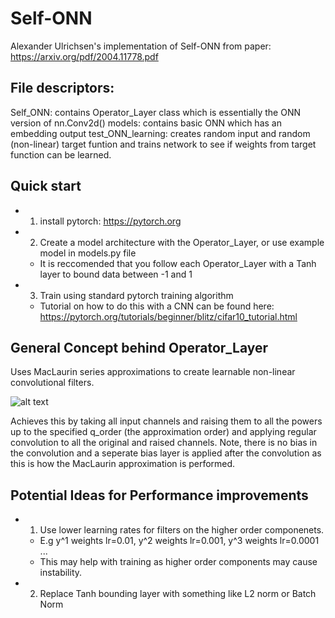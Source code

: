 # Self-ONN #

Alexander Ulrichsen's implementation of Self-ONN from paper: https://arxiv.org/pdf/2004.11778.pdf

## File descriptors: ##

Self_ONN:           contains Operator_Layer class which is essentially the ONN version of nn.Conv2d()
models:             contains basic ONN which has an embedding output
test_ONN_learning:  creates random input and random (non-linear) target funtion and trains network to see if weights from target function can be learned.

## Quick start ##

* 1) install pytorch: https://pytorch.org
* 2) Create a model architecture with the Operator_Layer, or use example model in models.py file
    * It is reccomended that you follow each Operator_Layer with a Tanh layer to bound data between -1 and 1
* 3) Train using standard pytorch training algorithm
    * Tutorial on how to do this with a CNN can be found here: https://pytorch.org/tutorials/beginner/blitz/cifar10_tutorial.html

## General Concept behind Operator_Layer ##

Uses MacLaurin series approximations to create learnable non-linear convolutional filters.

![alt text](https://github.com/aulrichsen/Self-ONN/blob/master/MacLaurin_Series.png?raw=true)

Achieves this by taking all input channels and raising them to all the powers up to the specified q_order (the approximation order) and applying regular convolution to all the original and raised channels. Note, there is no bias in the convolution and a seperate bias layer is applied after the convolution as this is how the MacLaurin approximation is performed.

## Potential Ideas for Performance improvements ##

* 1) Use lower learning rates for filters on the higher order componenets.
    * E.g y^1 weights lr=0.01, y^2 weights lr=0.001, y^3 weights lr=0.0001 ...
    * This may help with training as higher order components may cause instability.

* 2) Replace Tanh bounding layer with something like L2 norm or Batch Norm
